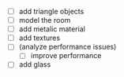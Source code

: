 * [ ] add triangle objects
* [ ] model the room
* [ ] add metalic material
* [ ] add textures
* [ ] (analyze performance issues)
  * [ ] improve performance
* [ ] add glass